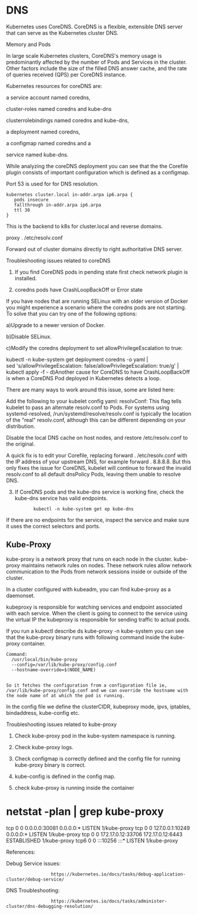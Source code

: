 # DNS
Kubernetes uses CoreDNS. CoreDNS is a flexible, extensible DNS server that can serve as the Kubernetes cluster DNS.



Memory and Pods

In large scale Kubernetes clusters, CoreDNS's memory usage is predominantly affected by the number of Pods and Services in the cluster. Other factors include the size of the filled DNS answer cache, and the rate of queries received (QPS) per CoreDNS instance.



Kubernetes resources for coreDNS are:

a service account named coredns,

cluster-roles named coredns and kube-dns

clusterrolebindings named coredns and kube-dns,

a deployment named coredns,

a configmap named coredns and a

service named kube-dns.



While analyzing the coreDNS deployment you can see that the the Corefile plugin consists of important configuration which is defined as a configmap.



Port 53 is used for for DNS resolution.



    kubernetes cluster.local in-addr.arpa ip6.arpa {
       pods insecure
       fallthrough in-addr.arpa ip6.arpa
       ttl 30
    }


This is the backend to k8s for cluster.local and reverse domains.



proxy . /etc/resolv.conf



Forward out of cluster domains directly to right authoritative DNS server.





Troubleshooting issues related to coreDNS
1. If you find CoreDNS pods in pending state first check network plugin is installed.

2. coredns pods have CrashLoopBackOff or Error state

If you have nodes that are running SELinux with an older version of Docker you might experience a scenario where the coredns pods are not starting. To solve that you can try one of the following options:

a)Upgrade to a newer version of Docker.

b)Disable SELinux.

c)Modify the coredns deployment to set allowPrivilegeEscalation to true:



kubectl -n kube-system get deployment coredns -o yaml | \
sed 's/allowPrivilegeEscalation: false/allowPrivilegeEscalation: true/g' | \
kubectl apply -f -
d)Another cause for CoreDNS to have CrashLoopBackOff is when a CoreDNS Pod deployed in Kubernetes detects a loop.



There are many ways to work around this issue, some are listed here:



Add the following to your kubelet config yaml: resolvConf: <path-to-your-real-resolv-conf-file> This flag tells kubelet to pass an alternate resolv.conf to Pods. For systems using systemd-resolved, /run/systemd/resolve/resolv.conf is typically the location of the "real" resolv.conf, although this can be different depending on your distribution.

Disable the local DNS cache on host nodes, and restore /etc/resolv.conf to the original.

A quick fix is to edit your Corefile, replacing forward . /etc/resolv.conf with the IP address of your upstream DNS, for example forward . 8.8.8.8. But this only fixes the issue for CoreDNS, kubelet will continue to forward the invalid resolv.conf to all default dnsPolicy Pods, leaving them unable to resolve DNS.



3. If CoreDNS pods and the kube-dns service is working fine, check the kube-dns service has valid endpoints.

              kubectl -n kube-system get ep kube-dns

If there are no endpoints for the service, inspect the service and make sure it uses the correct selectors and ports.





Kube-Proxy
---------
kube-proxy is a network proxy that runs on each node in the cluster. kube-proxy maintains network rules on nodes. These network rules allow network communication to the Pods from network sessions inside or outside of the cluster.



In a cluster configured with kubeadm, you can find kube-proxy as a daemonset.



kubeproxy is responsible for watching services and endpoint associated with each service. When the client is going to connect to the service using the virtual IP the kubeproxy is responsible for sending traffic to actual pods.



If you run a kubectl describe ds kube-proxy -n kube-system you can see that the kube-proxy binary runs with following command inside the kube-proxy container.



    Command:
      /usr/local/bin/kube-proxy
      --config=/var/lib/kube-proxy/config.conf
      --hostname-override=$(NODE_NAME)
 

    So it fetches the configuration from a configuration file ie, /var/lib/kube-proxy/config.conf and we can override the hostname with the node name of at which the pod is running.



In the config file we define the clusterCIDR, kubeproxy mode, ipvs, iptables, bindaddress, kube-config etc.



Troubleshooting issues related to kube-proxy
1. Check kube-proxy pod in the kube-system namespace is running.

2. Check kube-proxy logs.

3. Check configmap is correctly defined and the config file for running kube-proxy binary is correct.

4. kube-config is defined in the config map.

5. check kube-proxy is running inside the container

# netstat -plan | grep kube-proxy
tcp        0      0 0.0.0.0:30081           0.0.0.0:*               LISTEN      1/kube-proxy
tcp        0      0 127.0.0.1:10249         0.0.0.0:*               LISTEN      1/kube-proxy
tcp        0      0 172.17.0.12:33706       172.17.0.12:6443        ESTABLISHED 1/kube-proxy
tcp6       0      0 :::10256                :::*                    LISTEN      1/kube-proxy




References:

Debug Service issues:

                     https://kubernetes.io/docs/tasks/debug-application-cluster/debug-service/

DNS Troubleshooting:

                     https://kubernetes.io/docs/tasks/administer-cluster/dns-debugging-resolution/